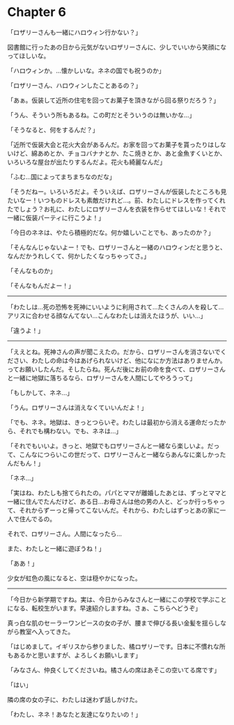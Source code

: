 # Chapter 6

<!-- 10月：ハロウィン -->

「ロザリーさんも一緒にハロウィン行かない？」

図書館に行ったあの日から元気がないロザリーさんに、少しでいいから笑顔になってほしいな。

「ハロウィンか。…懐かしいな。ネネの国でも祝うのか」

「ロザリーさん、ハロウィンしたことあるの？」

「あぁ。仮装して近所の住宅を回ってお菓子を頂きながら回る祭りだろう？」

「うん、そういう所もあるね。この町だとそういうのは無いかな…」

「そうなると、何をするんだ？」

「近所で仮装大会と花火大会があるんだ。お家を回ってお菓子を貰ったりはしないけど、綿あめとか、チョコバナナとか、たこ焼きとか、あと金魚すくいとか、いろいろな屋台が出たりするんだよ。花火も綺麗なんだ」

「ふむ…国によってまちまちなのだな」

「そうだねー。いろいろだよ。そういえば、ロザリーさんが仮装したところも見たいなー！いつものドレスも素敵だけれど…。前、わたしにドレスを作ってくれたでしょう？お礼に、わたしにロザリーさんを衣装を作らせてほしいな！それで一緒に仮装パーティに行こうよ！」

「今日のネネは、やたら積極的だな。何か嬉しいことでも、あったのか？」

「そんなんじゃないよー！でも、ロザリーさんと一緒のハロウィンだと思うと、なんだかうれしくて、何かしたくなっちゃってさ。」

「そんなものか」

「そんなもんだよー！」


---

「わたしは…死の恐怖を死神にいいように利用されて…たくさんの人を殺して…アリスに合わせる顔なんてない…こんなわたしは消えたほうが、いい…」

「違うよ！」

---

「ええとね。死神さんの声が聞こえたの。だから、ロザリーさんを消さないでください、わたしの命は今はあげられないけど、他になにか方法はありませんか。ってお願いしたんだ。そしたらね。死んだ後にお前の命を食べて、ロザリーさんと一緒に地獄に落ちるなら、ロザリーさんを人間にしてやろうって」

「もしかして、ネネ…」

「うん。ロザリーさんは消えなくていいんだよ！」

「でも、ネネ。地獄は、きっとつらいぞ。わたしは最初から消える運命だったから、それでも構わない。でも、ネネは…」

「それでもいいよ。きっと、地獄でもロザリーさんと一緒なら楽しいよ。だって、こんなにつらいこの世だって、ロザリーさんと一緒ならあんなに楽しかったんだもん！」

「ネネ…」

「実はね、わたしも捨てられたの。パパとママが離婚したあとは、ずっとママと一緒に住んでたんだけど、ある日…お母さんは他の男の人と、どっか行っちゃって、それからずーっと帰ってこないんだ。それから、わたしはずっとあの家に一人で住んでるの。

それで、ロザリーさん。人間になったら…

また、わたしと一緒に遊ぼうね！」

「ああ！」

少女が虹色の風になると、空は穏やかになった。

---

「今日から新学期ですね。実は、今日からみなさんと一緒にこの学校で学ぶことになる、転校生がいます。早速紹介しますね。さぁ、こちらへどうぞ」

真っ白な肌のセーラーワンピースの女の子が、腰まで伸びる長い金髪を揺らしながら教室へ入ってきた。

「はじめまして。イギリスから参りました、橘ロザリーです。日本に不慣れな所もあるかと思いますが、よろしくお願いします」

「みなさん、仲良くしてくださいね。橘さんの席はあそこの空いてる席です」

「はい」

隣の席の女の子に、わたしは迷わず話しかけた。

「わたし、ネネ！あなたと友達になりたいの！」

